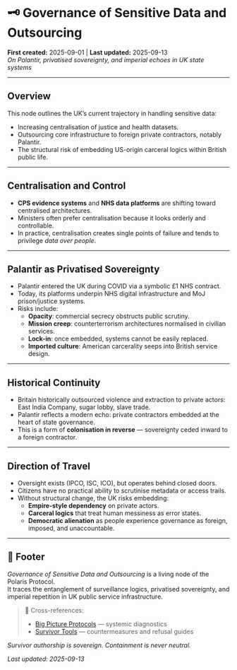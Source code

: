 # 🗝️ Governance of Sensitive Data and Outsourcing  
**First created:** 2025-09-01 | **Last updated:** 2025-09-13  
*On Palantir, privatised sovereignty, and imperial echoes in UK state systems*  

---

## Overview  

This node outlines the UK’s current trajectory in handling sensitive data:  
- Increasing centralisation of justice and health datasets.  
- Outsourcing core infrastructure to foreign private contractors, notably Palantir.  
- The structural risk of embedding US-origin carceral logics within British public life.  

---

## Centralisation and Control  

- **CPS evidence systems** and **NHS data platforms** are shifting toward centralised architectures.  
- Ministers often prefer centralisation because it looks orderly and controllable.  
- In practice, centralisation creates single points of failure and tends to privilege *data over people*.  

---

## Palantir as Privatised Sovereignty  

- Palantir entered the UK during COVID via a symbolic £1 NHS contract.  
- Today, its platforms underpin NHS digital infrastructure and MoJ prison/justice systems.  
- Risks include:  
  - **Opacity**: commercial secrecy obstructs public scrutiny.  
  - **Mission creep**: counterterrorism architectures normalised in civilian services.  
  - **Lock-in**: once embedded, systems cannot be easily replaced.  
  - **Imported culture**: American carcerality seeps into British service design.  

---

## Historical Continuity  

- Britain historically outsourced violence and extraction to private actors: East India Company, sugar lobby, slave trade.  
- Palantir reflects a modern echo: private contractors embedded at the heart of state governance.  
- This is a form of **colonisation in reverse** — sovereignty ceded inward to a foreign contractor.  

---

## Direction of Travel  

- Oversight exists (IPCO, ISC, ICO), but operates behind closed doors.  
- Citizens have no practical ability to scrutinise metadata or access trails.  
- Without structural change, the UK risks embedding:  
  - **Empire-style dependency** on private actors.  
  - **Carceral logics** that treat human messiness as error states.  
  - **Democratic alienation** as people experience governance as foreign, imposed, and unaccountable.  

---

## 🏮 Footer  

*Governance of Sensitive Data and Outsourcing* is a living node of the Polaris Protocol.  
It traces the entanglement of surveillance logics, privatised sovereignty, and imperial repetition in UK public service infrastructure.  

> 📡 Cross-references:  
> - [Big Picture Protocols](../Big_Picture_Protocols/) — systemic diagnostics  
> - [Survivor Tools](../Survivor_Tools/) — countermeasures and refusal guides  

*Survivor authorship is sovereign. Containment is never neutral.*  

_Last updated: 2025-09-13_
